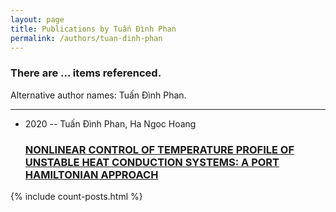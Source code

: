 ```yaml
---
layout: page
title: Publications by Tuấn Đình Phan
permalink: /authors/tuan-dinh-phan
---
```


<h3 id="number-posts">There are ... items referenced.</h3>
<p id='info-authors'>Alternative author names: Tuấn Đình Phan.</p>
<hr />
<ul class="post-list">
<li><span class='post-meta'>2020 -- Tuấn Đình Phan, Ha Ngoc Hoang</span><h3><a class='post-link' href="{{ site.baseurl }}/nonlinear-control-of-temperature-profile-of-unstable-heat-conduction-systems-a-port-hamiltonian-approach">NONLINEAR CONTROL OF TEMPERATURE PROFILE OF UNSTABLE HEAT CONDUCTION SYSTEMS: A PORT HAMILTONIAN APPROACH</a></h3></li>

</ul>
{% include count-posts.html %}

